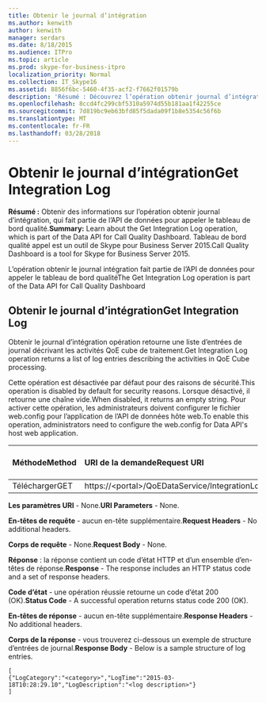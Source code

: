 ```yaml
---
title: Obtenir le journal d’intégration
ms.author: kenwith
author: kenwith
manager: serdars
ms.date: 8/18/2015
ms.audience: ITPro
ms.topic: article
ms.prod: skype-for-business-itpro
localization_priority: Normal
ms.collection: IT_Skype16
ms.assetid: 8856f6bc-5460-4f35-acf2-f7662f01579b
description: 'Résumé : Découvrez l’opération obtenir journal d’intégration, qui fait partie de l’API de données pour appeler le tableau de bord qualité. Tableau de bord qualité appel est un outil de Skype pour Business Server 2015.'
ms.openlocfilehash: 8ccd4fc299cbf5310a5974d55b181aa1f42255ce
ms.sourcegitcommit: 7d819bc9eb63bfd85f5dada09f1b8e5354c56f6b
ms.translationtype: MT
ms.contentlocale: fr-FR
ms.lasthandoff: 03/28/2018
---
```

# <a name="get-integration-log"></a><span data-ttu-id="ee51f-104">Obtenir le journal d’intégration</span><span class="sxs-lookup"><span data-stu-id="ee51f-104">Get Integration Log</span></span>
 
<span data-ttu-id="ee51f-105">**Résumé :** Obtenir des informations sur l’opération obtenir journal d’intégration, qui fait partie de l’API de données pour appeler le tableau de bord qualité.</span><span class="sxs-lookup"><span data-stu-id="ee51f-105">**Summary:** Learn about the Get Integration Log operation, which is part of the Data API for Call Quality Dashboard.</span></span> <span data-ttu-id="ee51f-106">Tableau de bord qualité appel est un outil de Skype pour Business Server 2015.</span><span class="sxs-lookup"><span data-stu-id="ee51f-106">Call Quality Dashboard is a tool for Skype for Business Server 2015.</span></span>
  
<span data-ttu-id="ee51f-107">L’opération obtenir le journal intégration fait partie de l’API de données pour appeler le tableau de bord qualité</span><span class="sxs-lookup"><span data-stu-id="ee51f-107">The Get Integration Log operation is part of the Data API for Call Quality Dashboard</span></span>
  
## <a name="get-integration-log"></a><span data-ttu-id="ee51f-108">Obtenir le journal d’intégration</span><span class="sxs-lookup"><span data-stu-id="ee51f-108">Get Integration Log</span></span>

<span data-ttu-id="ee51f-109">Obtenir le journal d’intégration opération retourne une liste d’entrées de journal décrivant les activités QoE cube de traitement.</span><span class="sxs-lookup"><span data-stu-id="ee51f-109">Get Integration Log operation returns a list of log entries describing the activities in QoE Cube processing.</span></span>
  
<span data-ttu-id="ee51f-110">Cette opération est désactivée par défaut pour des raisons de sécurité.</span><span class="sxs-lookup"><span data-stu-id="ee51f-110">This operation is disabled by default for security reasons.</span></span> <span data-ttu-id="ee51f-111">Lorsque désactivé, il retourne une chaîne vide.</span><span class="sxs-lookup"><span data-stu-id="ee51f-111">When disabled, it returns an empty string.</span></span> <span data-ttu-id="ee51f-112">Pour activer cette opération, les administrateurs doivent configurer le fichier web.config pour l’application de l’API de données hôte web.</span><span class="sxs-lookup"><span data-stu-id="ee51f-112">To enable this operation, administrators need to configure the web.config for Data API's host web application.</span></span>
  

|<span data-ttu-id="ee51f-113">Méthode</span><span class="sxs-lookup"><span data-stu-id="ee51f-113">Method</span></span>|<span data-ttu-id="ee51f-114">**URI de la demande**</span><span class="sxs-lookup"><span data-stu-id="ee51f-114">**Request URI**</span></span>|<span data-ttu-id="ee51f-115">**Version de HTTP**</span><span class="sxs-lookup"><span data-stu-id="ee51f-115">**HTTP Version**</span></span>|
|:-----|:-----|:-----|
|<span data-ttu-id="ee51f-116">Télécharger</span><span class="sxs-lookup"><span data-stu-id="ee51f-116">GET</span></span>  <br/> |<span data-ttu-id="ee51f-117">https://\<portal\>/QoEDataService/IntegrationLog</span><span class="sxs-lookup"><span data-stu-id="ee51f-117">https://\<portal\>/QoEDataService/IntegrationLog</span></span>  <br/> |<span data-ttu-id="ee51f-118">HTTP/1.1</span><span class="sxs-lookup"><span data-stu-id="ee51f-118">HTTP/1.1</span></span>  <br/> |
   
 <span data-ttu-id="ee51f-119">**Les paramètres URI** - None.</span><span class="sxs-lookup"><span data-stu-id="ee51f-119">**URI Parameters** - None.</span></span>
  
 <span data-ttu-id="ee51f-120">**En-têtes de requête** - aucun en-tête supplémentaire.</span><span class="sxs-lookup"><span data-stu-id="ee51f-120">**Request Headers** - No additional headers.</span></span>
  
 <span data-ttu-id="ee51f-121">**Corps de requête** - None.</span><span class="sxs-lookup"><span data-stu-id="ee51f-121">**Request Body** - None.</span></span>
  
 <span data-ttu-id="ee51f-122">**Réponse** : la réponse contient un code d’état HTTP et d’un ensemble d’en-têtes de réponse.</span><span class="sxs-lookup"><span data-stu-id="ee51f-122">**Response** - The response includes an HTTP status code and a set of response headers.</span></span>
  
 <span data-ttu-id="ee51f-123">**Code d’état** - une opération réussie retourne un code d’état 200 (OK).</span><span class="sxs-lookup"><span data-stu-id="ee51f-123">**Status Code** - A successful operation returns status code 200 (OK).</span></span>
  
 <span data-ttu-id="ee51f-124">**En-têtes de réponse** - aucun en-tête supplémentaire.</span><span class="sxs-lookup"><span data-stu-id="ee51f-124">**Response Headers** - No additional headers.</span></span>
  
 <span data-ttu-id="ee51f-125">**Corps de la réponse** - vous trouverez ci-dessous un exemple de structure d’entrées de journal.</span><span class="sxs-lookup"><span data-stu-id="ee51f-125">**Response Body** - Below is a sample structure of log entries.</span></span>
  
```
[
{"LogCategory":"<category>","LogTime":"2015-03-18T10:28:29.10","LogDescription":"<log description>"}
]

```


